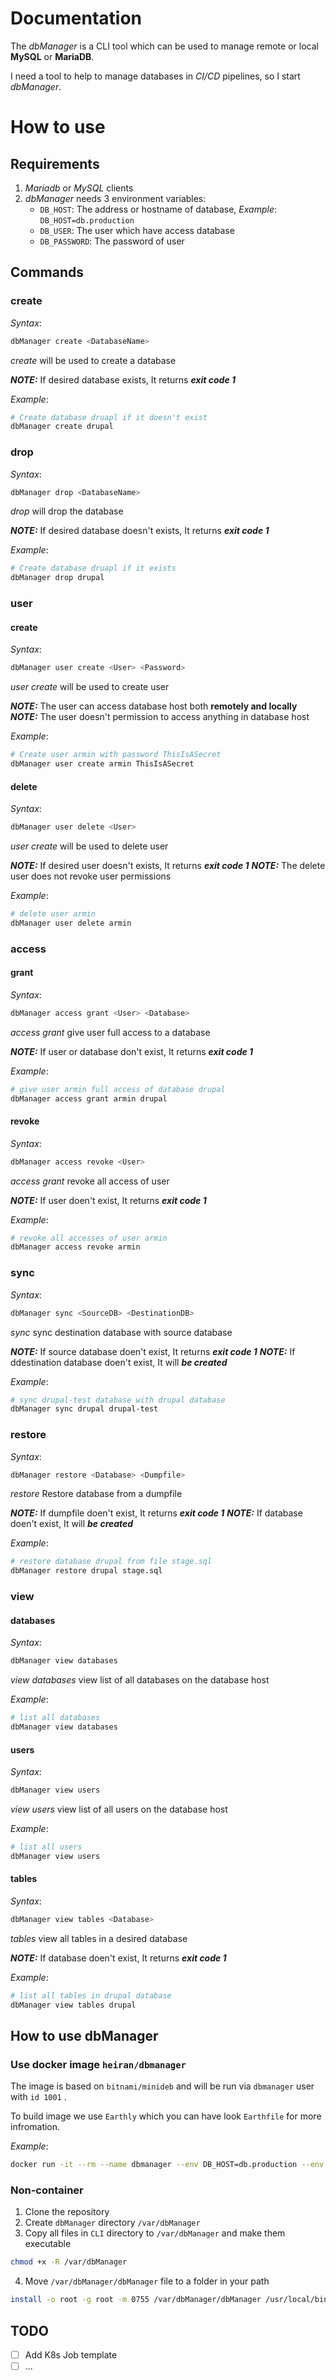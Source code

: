 # Documentation

The *dbManager* is a CLI tool which can be used to manage remote or local **MySQL** or **MariaDB**.

I need a tool to help to manage databases in *CI/CD* pipelines, so I start *dbManager*.


# How to use

## Requirements

 1. *Mariadb* or *MySQL* clients
 2. *dbManager* needs 3 environment variables:
     - `DB_HOST`: The address or hostname of database, *Example*: `DB_HOST=db.production`
     - `DB_USER`: The user which have access database
     - `DB_PASSWORD`: The password of user
  
## Commands

### create

*Syntax*: 
```bash
dbManager create <DatabaseName>
```   
*create* will be used to create a database

**_NOTE:_**  If desired database exists, It returns ***exit code 1***

*Example*:
```bash
# Create database druapl if it doesn't exist
dbManager create drupal
```

### drop

*Syntax*: 
```bash
dbManager drop <DatabaseName>
```   
*drop* will drop the database

**_NOTE:_**  If desired database doesn't exists, It returns ***exit code 1***

*Example*:
```bash
# Create database druapl if it exists
dbManager drop drupal
```

### user

#### create
*Syntax*: 
```bash
dbManager user create <User> <Password>
```   
*user create* will be used to create user

**_NOTE:_**  The user can access database host both **remotely and locally**
**_NOTE:_**  The user doesn't permission to access anything in database host

*Example*:
```bash
# Create user armin with password ThisIsASecret
dbManager user create armin ThisIsASecret
```

#### delete

*Syntax*: 
```bash
dbManager user delete <User>
```   
*user create* will be used to delete user

**_NOTE:_**   If desired user doesn't exists, It returns ***exit code 1***
**_NOTE:_**  The delete user does not revoke user permissions

*Example*:
```bash
# delete user armin
dbManager user delete armin
```

### access

#### grant

*Syntax*: 
```bash
dbManager access grant <User> <Database>
```   
*access grant* give user full access to a database

**_NOTE:_**  If user or database don't exist, It returns ***exit code 1***

*Example*:
```bash
# give user armin full access of database drupal
dbManager access grant armin drupal
```

#### revoke

*Syntax*: 
```bash
dbManager access revoke <User>
```   
*access grant* revoke all access of user

**_NOTE:_**  If user doen't exist, It returns ***exit code 1***

*Example*:
```bash
# revoke all accesses of user armin
dbManager access revoke armin
```

### sync

*Syntax*: 
```bash
dbManager sync <SourceDB> <DestinationDB>
```   
*sync* sync destination database with source database

**_NOTE:_**  If source database doen't exist, It returns ***exit code 1***
**_NOTE:_**  If ddestination database doen't exist, It will ***be created***

*Example*:
```bash
# sync drupal-test database with drupal database
dbManager sync drupal drupal-test
```

### restore

*Syntax*: 
```bash
dbManager restore <Database> <Dumpfile>
```   
*restore* Restore database from a dumpfile

**_NOTE:_**  If dumpfile doen't exist, It returns ***exit code 1***
**_NOTE:_**  If database doen't exist, It will ***be created***

*Example*:
```bash
# restore database drupal from file stage.sql
dbManager restore drupal stage.sql
```

### view

#### databases

*Syntax*: 
```bash
dbManager view databases
```   
*view databases* view list of all databases on the database host

*Example*:
```bash
# list all databases
dbManager view databases
```


#### users

*Syntax*: 
```bash
dbManager view users
```   
*view users* view list of all users on the database host

*Example*:
```bash
# list all users
dbManager view users
```

#### tables

*Syntax*: 
```bash
dbManager view tables <Database>
```   
*tables* view all tables in a desired database

**_NOTE:_**  If database doen't exist, It returns ***exit code 1***

*Example*:
```bash
# list all tables in drupal database
dbManager view tables drupal
```

## How to use dbManager

 ###  Use docker image `heiran/dbmanager`
  
  The image is based on `bitnami/minideb` and will be run via `dbmanager` user with `id 1001` .
  
 To build image we use `Earthly` which you can have look `Earthfile` for more infromation.
  
 *Example*:
 ```bash
docker run -it --rm --name dbmanager --env DB_HOST=db.production --env DB_USER=armin --env DB_PASSWORD=ThisIsASecret heiran/dbmanager dbManager create test
```

### Non-container

 1. Clone the repository
 2. Create `dbManager` directory `/var/dbManager`
 3. Copy all files in `CLI` directory to `/var/dbManager` and make them executable
 ```bash
 chmod +x -R /var/dbManager
 ```
 4.  Move `/var/dbManager/dbManager` file to a folder in your path
 ```bash
 install -o root -g root -m 0755 /var/dbManager/dbManager /usr/local/bin/dbManager
 ```

## TODO

 - [ ] Add K8s Job template
 - [ ] ...
